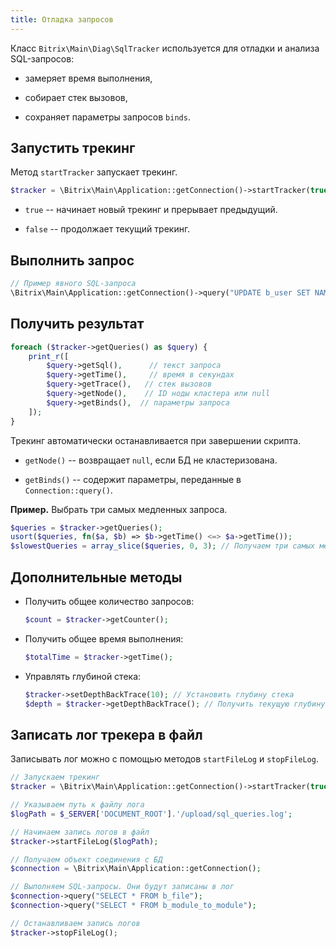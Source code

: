 ```yaml
---
title: Отладка запросов
---
```


Класс `Bitrix\Main\Diag\SqlTracker` используется для отладки и анализа SQL-запросов:

-  замеряет время выполнения,

-  собирает стек вызовов,

-  сохраняет параметры запросов `binds`.

## Запустить трекинг

Метод `startTracker` запускает трекинг.

```php
$tracker = \Bitrix\Main\Application::getConnection()->startTracker(true);  
```

-  `true` -- начинает новый трекинг и прерывает предыдущий.

-  `false` -- продолжает текущий трекинг.

## Выполнить запрос

```php
// Пример явного SQL-запроса  
\Bitrix\Main\Application::getConnection()->query("UPDATE b_user SET NAME='Test' WHERE ID=1");  
```

## Получить результат

```php
foreach ($tracker->getQueries() as $query) {
    print_r([
        $query->getSql(),      // текст запроса  
        $query->getTime(),     // время в секундах  
        $query->getTrace(),   // стек вызовов  
        $query->getNode(),    // ID ноды кластера или null  
        $query->getBinds(),  // параметры запроса
    ]);
}
```

Трекинг автоматически останавливается при завершении скрипта.

-  `getNode()` -- возвращает `null`, если БД не кластеризована.

-  `getBinds()` -- содержит параметры, переданные в `Connection::query()`.

**Пример.** Выбрать три самых медленных запроса.

```php
$queries = $tracker->getQueries();
usort($queries, fn($a, $b) => $b->getTime() <=> $a->getTime());
$slowestQueries = array_slice($queries, 0, 3); // Получаем три самых медленных запроса
```

## Дополнительные методы

-  Получить общее количество запросов:

   ```php
   $count = $tracker->getCounter();
   ```

-  Получить общее время выполнения:

   ```php
   $totalTime = $tracker->getTime();
   ```

-  Управлять глубиной стека:

   ```php
   $tracker->setDepthBackTrace(10); // Установить глубину стека
   $depth = $tracker->getDepthBackTrace(); // Получить текущую глубину
   ```

## Записать лог трекера в файл

Записывать лог можно с помощью методов `startFileLog` и `stopFileLog`.

```php
// Запускаем трекинг
$tracker = \Bitrix\Main\Application::getConnection()->startTracker(true);

// Указываем путь к файлу лога
$logPath = $_SERVER['DOCUMENT_ROOT'].'/upload/sql_queries.log';

// Начинаем запись логов в файл
$tracker->startFileLog($logPath);

// Получаем объект соединения с БД
$connection = \Bitrix\Main\Application::getConnection();

// Выполняем SQL-запросы. Они будут записаны в лог
$connection->query("SELECT * FROM b_file");
$connection->query("SELECT * FROM b_module_to_module");

// Останавливаем запись логов
$tracker->stopFileLog();
```
